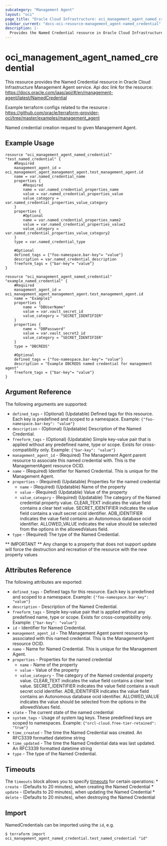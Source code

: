 ```yaml
---
subcategory: "Management Agent"
layout: "oci"
page_title: "Oracle Cloud Infrastructure: oci_management_agent_named_credential"
sidebar_current: "docs-oci-resource-management_agent-named_credential"
description: |-
  Provides the Named Credential resource in Oracle Cloud Infrastructure Management Agent service
---
```


# oci_management_agent_named_credential
This resource provides the Named Credential resource in Oracle Cloud Infrastructure Management Agent service.
Api doc link for the resource: https://docs.oracle.com/iaas/api/#/en/management-agent/latest/NamedCredential

Example terraform configs related to the resource : https://github.com/oracle/terraform-provider-oci/tree/master/examples/management_agent

Named credential creation request to given Management Agent.


## Example Usage

```hcl
resource "oci_management_agent_named_credential" "test_named_credential" {
	#Required
	management_agent_id = oci_management_agent_management_agent.test_management_agent.id
	name = var.named_credential_name
	properties {
		#Required
		name = var.named_credential_properties_name
		value = var.named_credential_properties_value
		value_category = var.named_credential_properties_value_category
	}
	properties {
		#Optional
		name = var.named_credential_properties_name2
		value = var.named_credential_properties_value2
		value_category = var.named_credential_properties_value_category2
	}
	type = var.named_credential_type

	#Optional
	defined_tags = {"foo-namespace.bar-key"= "value"}
	description = var.named_credential_description
	freeform_tags = {"bar-key"= "value"}
}

resource "oci_management_agent_named_credential" "example_named_credential" {
	#Required
	management_agent_id = oci_management_agent_management_agent.test_management_agent.id
	name = "Example1"
	properties {
		name = "DBUserName"
		value = var.vault_secret_id
		value_category = "SECRET_IDENTIFIER"
	}
	properties {
		name = "DBPassword"
		value = var.vault_secret2_id
		value_category = "SECRET_IDENTIFIER"
	}
	type = "DBCREDS"

	#Optional
	defined_tags = {"foo-namespace.bar-key"= "value"}
	description = "Example DBCREDS named credential for management agent"
	freeform_tags = {"bar-key"= "value"}
}
```

## Argument Reference

The following arguments are supported:

* `defined_tags` - (Optional) (Updatable) Defined tags for this resource. Each key is predefined and scoped to a namespace. Example: `{"foo-namespace.bar-key": "value"}` 
* `description` - (Optional) (Updatable) Description of the Named Credential.
* `freeform_tags` - (Optional) (Updatable) Simple key-value pair that is applied without any predefined name, type or scope. Exists for cross-compatibility only. Example: `{"bar-key": "value"}` 
* `management_agent_id` - (Required) The Management Agent parent resource to associate this named credential with.  This is the ManagementAgent resource OCID.
* `name` - (Required) Identifier for Named Credential. This is unique for the Management Agent.
* `properties` - (Required) (Updatable) Properties for the named credential
	* `name` - (Required) (Updatable) Name of the property
	* `value` - (Required) (Updatable) Value of the property
	* `value_category` - (Required) (Updatable) The category of the Named credential property value. CLEAR_TEXT indicates the value field contains a clear text value. SECRET_IDENTIFIER indicates the value field contains a vault secret ocid identifier. ADB_IDENTIFIER indicates the value field contains an Autonomous database ocid identifier. ALLOWED_VALUE indicates the value should be selected from the options in the allowedValues field. 
* `type` - (Required) The type of the Named Credential.


** IMPORTANT **
Any change to a property that does not support update will force the destruction and recreation of the resource with the new property values

## Attributes Reference

The following attributes are exported:

* `defined_tags` - Defined tags for this resource. Each key is predefined and scoped to a namespace. Example: `{"foo-namespace.bar-key": "value"}` 
* `description` - Description of the Named Credential.
* `freeform_tags` - Simple key-value pair that is applied without any predefined name, type or scope. Exists for cross-compatibility only. Example: `{"bar-key": "value"}` 
* `id` - Identifier for Named Credential.
* `management_agent_id` - The Management Agent parent resource to associated with this named credential. This is the ManagementAgent resource OCID.
* `name` - Name for Named Credential. This is unique for the Management Agent.
* `properties` - Properties for the named credential
	* `name` - Name of the property
	* `value` - Value of the property
	* `value_category` - The category of the Named credential property value. CLEAR_TEXT indicates the value field contains a clear text value. SECRET_IDENTIFIER indicates the value field contains a vault secret ocid identifier. ADB_IDENTIFIER indicates the value field contains an Autonomous database ocid identifier. ALLOWED_VALUE indicates the value should be selected from the options in the allowedValues field. 
* `state` - The current state of the named credential
* `system_tags` - Usage of system tag keys. These predefined keys are scoped to namespaces. Example: `{"orcl-cloud.free-tier-retained": "true"}` 
* `time_created` - The time the Named Credential was created. An RFC3339 formatted datetime string
* `time_updated` - The time the Named Credential data was last updated. An RFC3339 formatted datetime string
* `type` - The type of the Named Credential.

## Timeouts

The `timeouts` block allows you to specify [timeouts](https://registry.terraform.io/providers/oracle/oci/latest/docs/guides/changing_timeouts) for certain operations:
	* `create` - (Defaults to 20 minutes), when creating the Named Credential
	* `update` - (Defaults to 20 minutes), when updating the Named Credential
	* `delete` - (Defaults to 20 minutes), when destroying the Named Credential


## Import

NamedCredentials can be imported using the `id`, e.g.

```
$ terraform import oci_management_agent_named_credential.test_named_credential "id"
```

